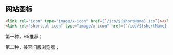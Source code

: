 ## 网站图标

```html
<link rel="icon" type="image/x-icon" href={`/ico/${shortName}.ico`}></link>
<link rel="shortcut icon" type="image/x-icon" href={`/ico/${shortName}.ico`}></link>
```

第一种，H5推荐；

第二种，兼容旧版浏览器；